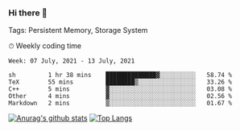 ### Hi there 👋

Tags: Persistent Memory, Storage System

<!--

[![Anurag's github stats](https://github-readme-stats.vercel.app/api?username=wwyf)](https://github.com/anuraghazra/github-readme-stats)

[![Anurag's github stats](https://github-readme-stats.vercel.app/api?username=wwyf&count_private=true)](https://github.com/anuraghazra/github-readme-stats)


[![Top Langs](https://github-readme-stats.vercel.app/api/top-langs/?username=wwyf&count_private=true&&hide=jupyter%20notebook,html)](https://github.com/anuraghazra/github-readme-stats)



-->


⏱ Weekly coding time

<!--START_SECTION:waka-->
```text
Week: 07 July, 2021 - 13 July, 2021

sh         1 hr 38 mins    ██████████████▓░░░░░░░░░░   58.74 % 
TeX        55 mins         ████████▒░░░░░░░░░░░░░░░░   33.26 % 
C++        5 mins          ▓░░░░░░░░░░░░░░░░░░░░░░░░   03.08 % 
Other      4 mins          ▓░░░░░░░░░░░░░░░░░░░░░░░░   02.56 % 
Markdown   2 mins          ▒░░░░░░░░░░░░░░░░░░░░░░░░   01.67 % 
```
<!--END_SECTION:waka-->



[![Anurag's github stats](https://github-readme-stats.vercel.app/api?username=wwyf&count_private=true&show_icons=true&hide_border=true)](https://github.com/anuraghazra/github-readme-stats) [![Top Langs](https://github-readme-stats.vercel.app/api/top-langs/?username=wwyf&count_private=true&hide=jupyter%20notebook,html,OpenEdge%20ABL&langs_count=10&layout=compact&hide_border=true)](https://github.com/anuraghazra/github-readme-stats)

<!--

[![willianrod's wakatime stats](https://github-readme-stats.vercel.app/api/wakatime?username=wwyf)](https://github.com/anuraghazra/github-readme-stats)


-->
